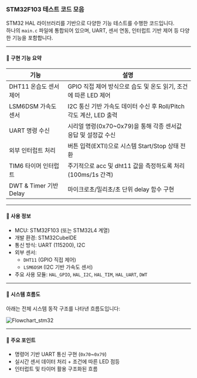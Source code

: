 ### STM32F103 테스트 코드 모음

STM32 HAL 라이브러리를 기반으로 다양한 기능 테스트를 수행한 코드입니다.  
하나의 `main.c` 파일에 통합되어 있으며, UART, 센서 연동, 인터럽트 기반 제어 등 다양한 기능을 포함합니다.

---

#### 📌 구현 기능 요약

| 기능 | 설명 |
|------|------|
| DHT11 온습도 센서 제어 | GPIO 직접 제어 방식으로 습도 및 온도 읽기, 조건에 따른 LED 제어 |
| LSM6DSM 가속도 센서 | I2C 통신 기반 가속도 데이터 수신 후 Roll/Pitch 각도 계산, LED 출력 |
| UART 명령 수신 | 시리얼 명령(0x70~0x79)을 통해 각종 센서값 응답 및 설정값 수신 |
| 외부 인터럽트 처리 | 버튼 입력(EXTI)으로 시스템 Start/Stop 상태 전환 |
| TIM6 타이머 인터럽트 | 주기적으로 acc 및 dht11 값을 측정하도록 처리 (100ms/1s 간격) |
| DWT & Timer 기반 Delay | 마이크로초/밀리초/초 단위 delay 함수 구현 |

---

#### 🔧 사용 정보

- MCU: STM32F103 (또는 STM32L4 계열)
- 개발 환경: STM32CubeIDE
- 통신 방식: UART (115200), I2C
- 외부 센서:
  - `DHT11` (GPIO 직접 제어)
  - `LSM6DSM` (I2C 기반 가속도 센서)
- 주요 사용 모듈: `HAL_GPIO`, `HAL_I2C`, `HAL_TIM`, `HAL_UART`, `DWT`

---

#### 🧠 시스템 흐름도

아래는 전체 시스템 동작 구조를 나타낸 흐름도입니다:

![Flowchart_stm32](https://github.com/user-attachments/assets/19b13c28-3689-4364-9632-b105a0cbc76d)

---

#### 📁 주요 포인트

- 명령어 기반 UART 통신 구현 (`0x70`~`0x79`)
- 실시간 센서 데이터 처리 + 조건에 따른 LED 점등
- 인터럽트 및 타이머 활용 구조화된 흐름


